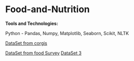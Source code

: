 # Food-and-Nutrition

**Tools and Technologies:**

Python - Pandas, Numpy, Matplotlib, Seaborn, Scikit, NLTK

[DataSet from corgis](https://corgis-edu.github.io/corgis/csv/food/)

[DataSet from food Survey](https://www.ars.usda.gov/northeast-area/beltsville-md-bhnrc/beltsville-human-nutrition-research-center/food-surveys-research-group/docs/fndds-download-databases/)
[DataSet 3](https://www.ars.usda.gov/ARSUserFiles/80400530/pdf/fndds/FNDDS_2017_2018_factsheet.pdf)
